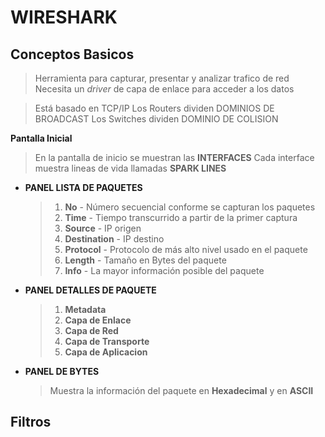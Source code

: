 # WIRESHARK

## Conceptos Basicos

> Herramienta para capturar, presentar y analizar trafico de red
> Necesita un _driver_ de capa de enlace para acceder a los datos

> Está basado en TCP/IP
> Los Routers dividen DOMINIOS DE BROADCAST
> Los Switches dividen DOMINIO DE COLISION

__Pantalla Inicial__

> En la pantalla de inicio se muestran las __INTERFACES__
> Cada interface muestra lineas de vida llamadas __SPARK LINES__


* __PANEL LISTA DE PAQUETES__
  > 1. __No__ - Número secuencial conforme se capturan los paquetes
  > 2. __Time__ - Tiempo transcurrido a partir de la primer captura
  > 3. __Source__ - IP origen
  > 4. __Destination__ - IP destino
  > 5. __Protocol__ - Protocolo de más alto nivel usado en el paquete
  > 6. __Length__ - Tamaño en Bytes del paquete
  > 7. __Info__ - La mayor información posible del paquete


* __PANEL DETALLES DE PAQUETE__
  > 1. __Metadata__
  > 2. __Capa de Enlace__
  > 3. __Capa de Red__
  > 4. __Capa de Transporte__
  > 5. __Capa de Aplicacion__
* __PANEL DE BYTES__
  > Muestra la información del paquete en __Hexadecimal__ y en __ASCII__


## Filtros

